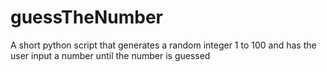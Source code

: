 # guessTheNumber
A short python script that generates a random integer 1 to 100 and has the user input a number until the number is guessed
